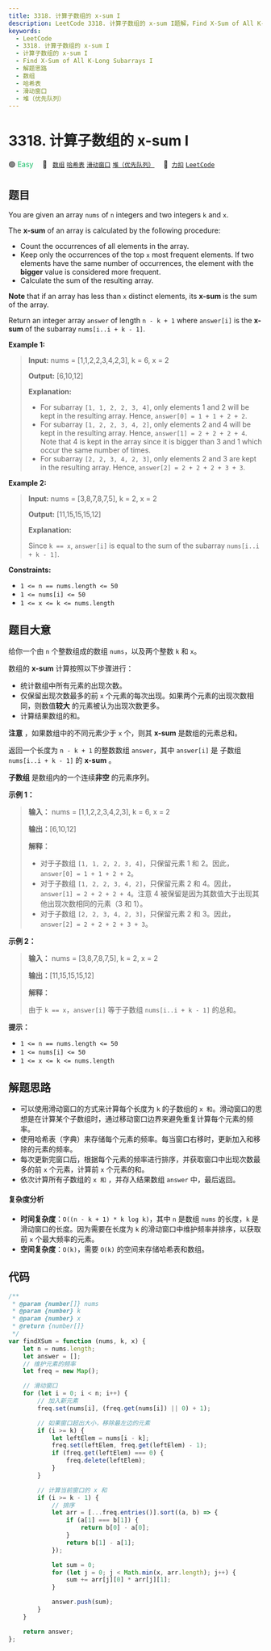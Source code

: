 ```yaml
---
title: 3318. 计算子数组的 x-sum I
description: LeetCode 3318. 计算子数组的 x-sum I题解，Find X-Sum of All K-Long Subarrays I，包含解题思路、复杂度分析以及完整的 JavaScript 代码实现。
keywords:
  - LeetCode
  - 3318. 计算子数组的 x-sum I
  - 计算子数组的 x-sum I
  - Find X-Sum of All K-Long Subarrays I
  - 解题思路
  - 数组
  - 哈希表
  - 滑动窗口
  - 堆（优先队列）
---
```


# 3318. 计算子数组的 x-sum I

🟢 <font color=#15bd66>Easy</font>&emsp; 🔖&ensp; [`数组`](/tag/array.md) [`哈希表`](/tag/hash-table.md) [`滑动窗口`](/tag/sliding-window.md) [`堆（优先队列）`](/tag/heap-priority-queue.md)&emsp; 🔗&ensp;[`力扣`](https://leetcode.cn/problems/find-x-sum-of-all-k-long-subarrays-i) [`LeetCode`](https://leetcode.com/problems/find-x-sum-of-all-k-long-subarrays-i)

## 题目

You are given an array `nums` of `n` integers and two integers `k` and `x`.

The **x-sum** of an array is calculated by the following procedure:

- Count the occurrences of all elements in the array.
- Keep only the occurrences of the top `x` most frequent elements. If two elements have the same number of occurrences, the element with the **bigger** value is considered more frequent.
- Calculate the sum of the resulting array.

**Note** that if an array has less than `x` distinct elements, its **x-sum**
is the sum of the array.

Return an integer array `answer` of length `n - k + 1` where `answer[i]` is
the **x-sum** of the subarray `nums[i..i + k - 1]`.

**Example 1:**

> **Input:** nums = [1,1,2,2,3,4,2,3], k = 6, x = 2
>
> **Output:** [6,10,12]
>
> **Explanation:**
>
> - For subarray `[1, 1, 2, 2, 3, 4]`, only elements 1 and 2 will be kept in the resulting array. Hence, `answer[0] = 1 + 1 + 2 + 2`.
> - For subarray `[1, 2, 2, 3, 4, 2]`, only elements 2 and 4 will be kept in the resulting array. Hence, `answer[1] = 2 + 2 + 2 + 4`. Note that 4 is kept in the array since it is bigger than 3 and 1 which occur the same number of times.
> - For subarray `[2, 2, 3, 4, 2, 3]`, only elements 2 and 3 are kept in the resulting array. Hence, `answer[2] = 2 + 2 + 2 + 3 + 3`.

**Example 2:**

> **Input:** nums = [3,8,7,8,7,5], k = 2, x = 2
>
> **Output:** [11,15,15,15,12]
>
> **Explanation:**
>
> Since `k == x`, `answer[i]` is equal to the sum of the subarray `nums[i..i + k - 1]`.

**Constraints:**

- `1 <= n == nums.length <= 50`
- `1 <= nums[i] <= 50`
- `1 <= x <= k <= nums.length`

## 题目大意

给你一个由 `n` 个整数组成的数组 `nums`，以及两个整数 `k` 和 `x`。

数组的 **x-sum** 计算按照以下步骤进行：

- 统计数组中所有元素的出现次数。
- 仅保留出现次数最多的前 `x` 个元素的每次出现。如果两个元素的出现次数相同，则数值**较大** 的元素被认为出现次数更多。
- 计算结果数组的和。

**注意** ，如果数组中的不同元素少于 `x` 个，则其 **x-sum** 是数组的元素总和。

返回一个长度为 `n - k + 1` 的整数数组 `answer`，其中 `answer[i]` 是 子数组 `nums[i..i + k - 1]` 的
**x-sum** 。

**子数组** 是数组内的一个连续**非空** 的元素序列。

**示例 1：**

> **输入：** nums = [1,1,2,2,3,4,2,3], k = 6, x = 2
>
> **输出：**[6,10,12]
>
> **解释：**
>
> - 对于子数组 `[1, 1, 2, 2, 3, 4]`，只保留元素 1 和 2。因此，`answer[0] = 1 + 1 + 2 + 2`。
> - 对于子数组 `[1, 2, 2, 3, 4, 2]`，只保留元素 2 和 4。因此，`answer[1] = 2 + 2 + 2 + 4`。注意 4 被保留是因为其数值大于出现其他出现次数相同的元素（3 和 1）。
> - 对于子数组 `[2, 2, 3, 4, 2, 3]`，只保留元素 2 和 3。因此，`answer[2] = 2 + 2 + 2 + 3 + 3`。

**示例 2：**

> **输入：** nums = [3,8,7,8,7,5], k = 2, x = 2
>
> **输出：**[11,15,15,15,12]
>
> **解释：**
>
> 由于 `k == x`，`answer[i]` 等于子数组 `nums[i..i + k - 1]` 的总和。

**提示：**

- `1 <= n == nums.length <= 50`
- `1 <= nums[i] <= 50`
- `1 <= x <= k <= nums.length`

## 解题思路

- 可以使用滑动窗口的方式来计算每个长度为 `k` 的子数组的 `x 和`。滑动窗口的思想是在计算某个子数组时，通过移动窗口边界来避免重复计算每个元素的频率。
- 使用哈希表（字典）来存储每个元素的频率。每当窗口右移时，更新加入和移除的元素的频率。
- 每次更新完窗口后，根据每个元素的频率进行排序，并获取窗口中出现次数最多的前 `x` 个元素，计算前 `x` 个元素的和。
- 依次计算所有子数组的 `x 和` ，并存入结果数组 `answer` 中，最后返回。

#### 复杂度分析

- **时间复杂度**：`O((n - k + 1) * k log k)`，其中 `n` 是数组 `nums` 的长度，`k` 是滑动窗口的长度。因为需要在长度为 `k` 的滑动窗口中维护频率并排序，以获取前 `x` 个最大频率的元素。
- **空间复杂度**：`O(k)`，需要 `O(k)` 的空间来存储哈希表和数组。

## 代码

```javascript
/**
 * @param {number[]} nums
 * @param {number} k
 * @param {number} x
 * @return {number[]}
 */
var findXSum = function (nums, k, x) {
	let n = nums.length;
	let answer = [];
	// 维护元素的频率
	let freq = new Map();

	// 滑动窗口
	for (let i = 0; i < n; i++) {
		// 加入新元素
		freq.set(nums[i], (freq.get(nums[i]) || 0) + 1);

		// 如果窗口超出大小，移除最左边的元素
		if (i >= k) {
			let leftElem = nums[i - k];
			freq.set(leftElem, freq.get(leftElem) - 1);
			if (freq.get(leftElem) === 0) {
				freq.delete(leftElem);
			}
		}

		// 计算当前窗口的 x 和
		if (i >= k - 1) {
			// 排序
			let arr = [...freq.entries()].sort((a, b) => {
				if (a[1] === b[1]) {
					return b[0] - a[0];
				}
				return b[1] - a[1];
			});

			let sum = 0;
			for (let j = 0; j < Math.min(x, arr.length); j++) {
				sum += arr[j][0] * arr[j][1];
			}

			answer.push(sum);
		}
	}

	return answer;
};
```
